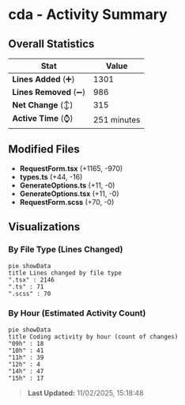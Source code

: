 # cda - Activity Summary 

## Overall Statistics

| Stat                   | Value                                                             |
| ---------------------- | ----------------------------------------------------------------- |
| **Lines Added** (➕)   | 1301                                          |
| **Lines Removed** (➖) | 986                                        |
| **Net Change** (↕)    | 315                |
| **Active Time** (⌚)   | 251 minutes |


## Modified Files
- **RequestForm.tsx** (+1165, -970)
- **types.ts** (+44, -16)
- **GenerateOptions.ts** (+11, -0)
- **GenerateOptions.tsx** (+11, -0)
- **RequestForm.scss** (+70, -0)

## Visualizations

### By File Type (Lines Changed)

```mermaid
pie showData
title Lines changed by file type
".tsx" : 2146
".ts" : 71
".scss" : 70
```

### By Hour (Estimated Activity Count)

```mermaid
pie showData
title Coding activity by hour (count of changes)
"09h" : 18
"10h" : 41
"11h" : 39
"12h" : 4
"14h" : 47
"15h" : 17
```


> **Last Updated:** 11/02/2025, 15:18:48
